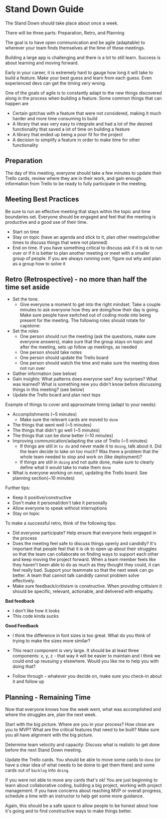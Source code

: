 # Stand Down Guide

The Stand Down should take place about once a week.

There will be three parts: Preparation, Retro, and Planning

The goal is to have open communication and be agile (adaptable) to wherever your team finds themselves at the time of these meetings.

Building a large app is challenging and there is a lot to still learn. Success is about learning and moving forward. 

Early in your career, it is extremely hard to gauge how long it will take to build a feature. Make your best guess and learn from each guess. Even experienced devs can get the timing very wrong.

One of the goals of agile is to constantly adapt to the new things discovered along in the process when building a feature. Some common things that can happen are
- Certain gotchas with a feature that were not considered, making it much harder and more time consuming to build
- A library that was very easy to integrate and had a lot of the desired functionality that saved a lot of time on building a feature
- A library that ended up being a poor fit for the project 
- A decision to simplify a feature in order to make time for other functionality 

## Preparation

The day of this meeting, everyone should take a few minutes to update their Trello cards, review where they are in their work, and gain enough information from Trello to be ready to fully participate in the meeting. 

## Meeting Best Practices

Be sure to run an effective meeting that stays within the topic and time boundaries set. Everyone should be engaged and feel that the meeting is productive and a good use of their time. 

- Start on time
- Stay on topic (have an agenda and stick to it, plan other meetings/other times to discuss things that were not planned)
- End on time. If you have something critical to discuss ask if it is ok to run over or if it is better to plan another meeting or meet with a smaller group of people. If you are always running over, figure out why and plan as a group how to solve it

## Retro (Retrospective) - no more than half the time set aside

- Set the tone.
  -  Give everyone a moment to get into the right mindset. Take a couple minutes to ask everyone how they are doing/how their day is going. Make sure people have switched out of coding mode into being present for the meeting. 
The following roles should rotate for capstone:
- Set the roles
  - One person should run the meeting (ask the questions, make sure everyone answers), make sure that the group stays on topic and after the meeting, sets up follow up meetings, as needed
  - One person should take notes
  - One person should update the Trello board
  - One person should watch the time and make sure the meeting does not run over
- Gather information (see below)
- Gain insights: What patterns does everyone see? Any surprises? What was learned? What is something new you didn't know before discussing things in this meeting? (see below)
- Update the Trello board and plan next teps

Example of things to cover and approximate timing (adapt to your needs):

- Accomplishments (~5 minutes)
  - Make sure the relevant cards are moved to `done` 
- The things that went well (~5 minutes)
- The things that didn't go well (~5 minutes)
- The things that can be done better (~10 minutes)
- Improving communication/adapting the use of Trello (~5 minutes)
  -  If things are still in `to do` and never made it to `doing`, talk about it. Did the team decide to take on too much? Was there a problem that the whole team needed to stop and work on (like deployment)? 
  - If things are still in `doing` and not quite done, make sure to clearly define what it would take to make them `done`
- What is everyone working on next, updating the Trello board. See planning section(~10 minutes)


Further tips:

- Keep it positive/constructive
- Don't make it personal/don't take it personally
- Allow everyone to speak without interruptions
- Stay on topic

To make a successful retro, think of the following tips:
- Did everyone participate? Help ensure that everyone feels engaged in the process
- Does the meeting feel safe to discuss things openly and candidly? It's important that people feel that it is ok to open up about their struggles so that the team can collaborate on finding ways to support each other and keep moving the project forward. When a team member feels like they haven't been able to do as much as they thought they could, it can feel really bad. Support your teammate so that the next week can go better. A team that cannot talk candidly cannot problem solve effectively.
- Make sure feedback/critisism is constructive. When providing critisism it should be specific, relevant, actionable, and delivered with empathy.

**Bad feedback**

- I don't like how it looks
- This code kinda sucks


**Good Feedback**

- I think the difference in font sizes is too great. What do you think of trying to make the sizes more similar?
- This react component is very large. It should be at least three components: x, y, z - that way it will be easier to maintain and I think we could end up reusuing y elsewhere. Would you like me to help you with doing that?



- Follow through - whatever you decide on, make sure you check-in about it and follow up

## Planning - Remaining Time

Now that everyone knows how the week went, what was accomplished and where the struggles are, plan the next week.

Start with the big picture. Where are you in your process? How close are you to MVP? What are the critical features that need to be built? Make sure you all have alignment with the big picture.

Determine team velocity and capacity: Discuss what is realistic to get done before the next Stand Down meeting. 

Update the Trello cards. You should be able to move some cards to `done` (or have a clear idea of what needs to be doine to get them there) and some cards out of `backlog` into `doing`. 

If you were not able to move any cards that's ok! You are just beginning to learn about collaborative coding, building a big project, working with project management. If you have concerns about reaching MVP or overall progress, schedule a time with an instructor to help get some more guidance. 

Again, this should be a safe space to allow people to be honest about how it's going and to find constructive ways to make things better.


